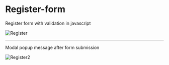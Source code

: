 # Register-form
Register form with validation in javascript<br>

![Register](https://user-images.githubusercontent.com/38325801/74726979-b0740700-5240-11ea-909c-88ebaa11ac86.png)
<p>
<hr style="color:#919090; background-color:#919090; height:1px; border:none;">

Modal popup message after form submission<br>

![Register2](https://user-images.githubusercontent.com/38325801/74727047-d13c5c80-5240-11ea-837d-c9a9ad28819c.png)

